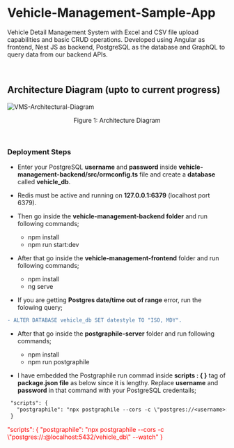 # Vehicle-Management-Sample-App
<p>Vehicle Detail Management System with Excel and CSV file upload capabilities and basic CRUD operations. Developed using Angular as frontend, Nest JS as backend, PostgreSQL as the database and GraphQL to query data from our backend APIs.</p>
<br/>

## Architecture Diagram (upto to current progress)

<img src="https://i.ibb.co/ng4cJTs/VMS-Architectural-Diagram.png" alt="VMS-Architectural-Diagram" border="0">
<p  align="center">Figure 1: Architecture Diagram</p>
<br/>

### Deployment Steps
* Enter your PostgreSQL **username** and **password** inside **vehicle-management-backend/src/ormconfig.ts** file and create a **database** called **vehicle_db**.

* Redis must be active and running on **127.0.0.1:6379** (localhost port 6379).

* Then go inside the **vehicle-management-backend folder** and run following commands;
    * npm install
    * npm run start:dev

* After that go inside the **vehicle-management-frontend** folder and run following commands;
    * npm install
    * ng serve
 
* If you are getting **Postgres date/time out of range** error, run the folowing query;
 ```diff
 - ALTER DATABASE vehicle_db SET datestyle TO "ISO, MDY".
 ```
 
* After that go inside the **postgraphile-server** folder and run following commands;
    * npm install
    * npm run postgraphile

* I have embedded the Postgraphile run commad inside **scripts : { }** tag of  **package.json file** as below since it is lengthy. Replace **username** and **password** in that command with your PostgreSQL credentails;
 ```diff
  "scripts": {
    "postgraphile": "npx postgraphile --cors -c \"postgres://<username>:<password>@localhost:5432/vehicle_db\" --watch"
  }
 ```
<font color="red">
"scripts": {
    "postgraphile": "npx postgraphile --cors -c \"postgres://<username>:<password>@localhost:5432/vehicle_db\" --watch"
  }
</font>
 
